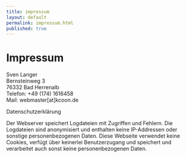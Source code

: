 ```yaml
---
title: impressum
layout: default
permalink: impressum.html
published: true
---
```


# Impressum

Sven Langer  
Bernsteinweg 3  
76332 Bad Herrenalb  
Telefon: +49 (174) 1616458  
Mail: webmaster[at]kcoon.de


Datenschutzerklärung

Der Webserver speichert Logdateien mit Zugriffen und Fehlern. Die Logdateien sind anonymisiert und enthalten keine IP-Addressen oder sonstige personenbezogenen Daten. Diese Webseite verwendet keine Cookies, verfügt über keinerlei Benutzerzugang und speichert und verarbeitet auch sonst keine personenbezogenen Daten.